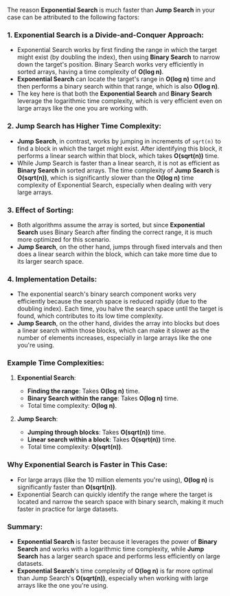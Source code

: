 The reason **Exponential Search** is much faster than **Jump Search** in your case can be attributed to the following factors:

### 1. **Exponential Search is a Divide-and-Conquer Approach**:
   - Exponential Search works by first finding the range in which the target might exist (by doubling the index), then using **Binary Search** to narrow down the target's position. Binary Search works very efficiently in sorted arrays, having a time complexity of **O(log n)**.
   - **Exponential Search** can locate the target's range in **O(log n)** time and then performs a binary search within that range, which is also **O(log n)**.
   - The key here is that both the **Exponential Search** and **Binary Search** leverage the logarithmic time complexity, which is very efficient even on large arrays like the one you are working with.

### 2. **Jump Search** has **Higher Time Complexity**:
   - **Jump Search**, in contrast, works by jumping in increments of `sqrt(n)` to find a block in which the target might exist. After identifying this block, it performs a linear search within that block, which takes **O(sqrt(n))** time.
   - While Jump Search is faster than a linear search, it is not as efficient as **Binary Search** in sorted arrays. The time complexity of **Jump Search** is **O(sqrt(n))**, which is significantly slower than the **O(log n)** time complexity of Exponential Search, especially when dealing with very large arrays.

### 3. **Effect of Sorting**:
   - Both algorithms assume the array is sorted, but since **Exponential Search** uses Binary Search after finding the correct range, it is much more optimized for this scenario.
   - **Jump Search**, on the other hand, jumps through fixed intervals and then does a linear search within the block, which can take more time due to its larger search space.

### 4. **Implementation Details**:
   - The exponential search's binary search component works very efficiently because the search space is reduced rapidly (due to the doubling index). Each time, you halve the search space until the target is found, which contributes to its low time complexity.
   - **Jump Search**, on the other hand, divides the array into blocks but does a linear search within those blocks, which can make it slower as the number of elements increases, especially in large arrays like the one you're using.

### Example Time Complexities:
1. **Exponential Search**:
   - **Finding the range**: Takes **O(log n)** time.
   - **Binary Search within the range**: Takes **O(log n)** time.
   - Total time complexity: **O(log n)**.

2. **Jump Search**:
   - **Jumping through blocks**: Takes **O(sqrt(n))** time.
   - **Linear search within a block**: Takes **O(sqrt(n))** time.
   - Total time complexity: **O(sqrt(n))**.

### Why Exponential Search is Faster in This Case:
- For large arrays (like the 10 million elements you're using), **O(log n)** is significantly faster than **O(sqrt(n))**.
- Exponential Search can quickly identify the range where the target is located and narrow the search space with binary search, making it much faster in practice for large datasets.

### Summary:
- **Exponential Search** is faster because it leverages the power of **Binary Search** and works with a logarithmic time complexity, while **Jump Search** has a larger search space and performs less efficiently on large datasets.
- **Exponential Search**'s time complexity of **O(log n)** is far more optimal than Jump Search's **O(sqrt(n))**, especially when working with large arrays like the one you're using.
